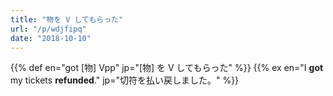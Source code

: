 ```yaml
---
title: "物を V してもらった"
url: "/p/wdjfipq"
date: "2018-10-10"
---
```


{{% def en="got [物] Vpp" jp="[物] を V してもらった" %}}
{{% ex en="I **got** my tickets **refunded**." jp="切符を払い戻しました。" %}}


